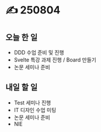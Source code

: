 # ✍️ 250804

## 오늘 한 일

* DDD 수업 준비 및 진행
* Svelte 특강 과제 진행 / Board 만들기
* 논문 세미나 준비



## 내일 할 일

* Test 세미나 진행
* IT 디자인 수업 미팅
* 논문 세미나 준비
* NIE
